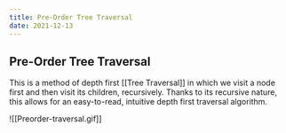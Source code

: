 ```yaml
---
title: Pre-Order Tree Traversal
date: 2021-12-13
---
```

## Pre-Order Tree Traversal
This is a method of depth first [[Tree Traversal]] in which we visit a node first and then visit its children, recursively. Thanks to its recursive nature, this allows for an easy-to-read, intuitive depth first traversal algorithm. 

![[Preorder-traversal.gif]]